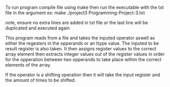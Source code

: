 To run program compile file using make then run the executable with the txt file in the argument
ex: 
make
./project3 Programming-Project-3.txt

note, ensure no extra lines are added in txt file or the last line will be duplicated and executed again

This program reads from a file and takes the inputed operator aswell as either the  regesters in the opperands or an Itype value. The inputed to be result register is also taken. It then assigns register values to the correct array element then extracts integer values out of the register values in order for the opperation between two opperands to take place within the correct elements of the array.

If the operator is a shifting operation then it will take the input register and the amount of times to be shifted. 